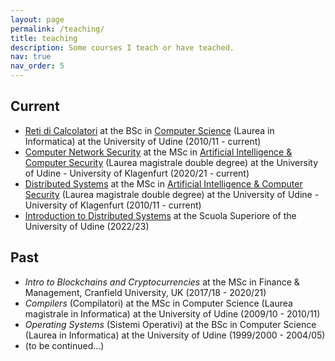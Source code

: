 ```yaml
---
layout: page
permalink: /teaching/
title: teaching
description: Some courses I teach or have teached.
nav: true
nav_order: 5
---
```


## Current
- [Reti di Calcolatori](https://uniud.coursecatalogue.cineca.it/insegnamenti/2022/16019/2017/9999/128) at the BSc in [Computer Science](https://www.uniud.it/it/didattica/corsi/area-scientifica/scienze-matematiche-informatiche-multimediali-fisiche/laurea/informatica/corso/informatica) (Laurea in Informatica) at the University of Udine (2010/11 - current)
- [Computer Network Security](https://uniud.coursecatalogue.cineca.it/insegnamenti/2022/19626/2020/9999/10644) at the MSc in [Artificial Intelligence & Computer Security](https://www.uniud.it/it/didattica/corsi/area-scientifica/scienze-matematiche-informatiche-multimediali-fisiche/laurea-magistrale/artificial-intelligence-cybersecurity/corso/artificial-intelligence-cybersecurity) (Laurea magistrale double degree) at the University of Udine - University of Klagenfurt (2020/21 - current)
- [Distributed Systems](https://uniud.coursecatalogue.cineca.it/insegnamenti/2022/19086/2020/9999/10644) at the MSc in [Artificial Intelligence & Computer Security](https://www.uniud.it/it/didattica/corsi/area-scientifica/scienze-matematiche-informatiche-multimediali-fisiche/laurea-magistrale/artificial-intelligence-cybersecurity/corso/artificial-intelligence-cybersecurity) (Laurea magistrale double degree) at the University of Udine - University of Klagenfurt (2010/11 - current)
- [Introduction to Distributed Systems]() at the Scuola Superiore of the University of Udine (2022/23)

## Past
- *Intro to Blockchains and Cryptocurrencies* at the MSc in Finance & Management, Cranfield University, UK (2017/18 - 2020/21)
- *Compilers* (Compilatori) at the MSc in Computer Science (Laurea magistrale in Informatica) at the University of Udine (2009/10 - 2010/11)
- *Operating Systems* (Sistemi Operativi) at the BSc in Computer Science (Laurea in Informatica) at the University of Udine (1999/2000 - 2004/05)
- (to be continued...)


